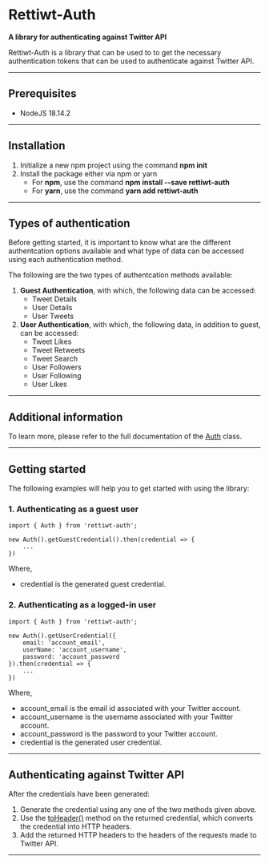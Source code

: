 # Rettiwt-Auth

**A library for authenticating against Twitter API**

Rettiwt-Auth is a library that can be used to to get the necessary authentication tokens that can be used to authenticate against Twitter API.

---

## Prerequisites

-   NodeJS 18.14.2

---

## Installation

1.  Initialize a new npm project using the command **npm init**
2.  Install the package either via npm or yarn
    -   For **npm**, use the command **npm install --save rettiwt-auth**
    -   For **yarn**, use the command **yarn add rettiwt-auth**

---

## Types of authentication

Before getting started, it is important to know what are the different authentcation options available and what type of data can be accessed using each authentication method.

The following are the two types of authentcation methods available:

1. **Guest Authentication**, with which, the following data can be accessed:
    - Tweet Details
    - User Details
    - User Tweets
2. **User Authentication**, with which, the following data, in addition to guest, can be accessed:
    - Tweet Likes
    - Tweet Retweets
    - Tweet Search
    - User Followers
    - User Following
    - User Likes

---

## Additional information

To learn more, please refer to the full documentation of the [Auth](https://rishikant181.github.io/Rettiwt-Auth/classes/Auth.html) class.

---

## Getting started

The following examples will help you to get started with using the library:

### 1. Authenticating as a guest user

```
import { Auth } from 'rettiwt-auth';

new Auth().getGuestCredential().then(credential => {
    ...
})
```

Where,

-   credential is the generated guest credential.

### 2. Authenticating as a logged-in user

```
import { Auth } from 'rettiwt-auth';

new Auth().getUserCredential({
    email: 'account_email',
    userName: 'account_username',
    password: 'account_password
}).then(credential => {
    ...
})
```

Where,

-   account_email is the email id associated with your Twitter account.
-   account_username is the username associated with your Twitter account.
-   account_password is the password to your Twitter account.
-   credential is the generated user credential.

---

## Authenticating against Twitter API

After the credentials have been generated:

1.  Generate the credential using any one of the two methods given above.
2.  Use the [toHeader()](https://rishikant181.github.io/Rettiwt-Auth/classes/AuthCredential.html#toHeader) method on the returned credential, which converts the credential into HTTP headers.
3.  Add the returned HTTP headers to the headers of the requests made to Twitter API.

---
